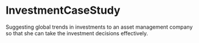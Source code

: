 # InvestmentCaseStudy
Suggesting global trends in investments to an asset management company so that she can take the investment decisions effectively.
